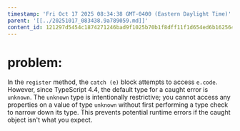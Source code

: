 ```yaml
---
timestamp: 'Fri Oct 17 2025 08:34:38 GMT-0400 (Eastern Daylight Time)'
parent: '[[../20251017_083438.9a789059.md]]'
content_id: 121297d5454c1874271246bad9f1025b70b1f8dff11f1d654ed6b162564c0273
---
```


# problem:

In the `register` method, the `catch (e)` block attempts to access `e.code`. However, since TypeScript 4.4, the default type for a caught error is `unknown`. The `unknown` type is intentionally restrictive; you cannot access any properties on a value of type `unknown` without first performing a type check to narrow down its type. This prevents potential runtime errors if the caught object isn't what you expect.
